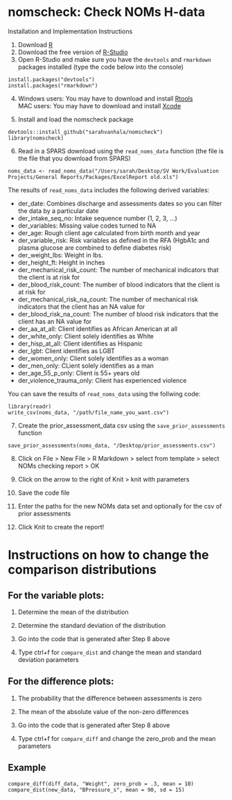 # nomscheck: Check NOMs H-data 

Installation and Implementation Instructions

1. Download [R](https://www.r-project.org/)
2. Download the free version of [R-Studio](https://www.rstudio.com/products/rstudio/download2/)
3. Open R-Studio and make sure you have the `devtools` and `rmarkdown` packages installed (type the code below into the console)

```
install.packages("devtools")
install.packages("rmarkdown")
```

4. Windows users: You may have to download and install [Rtools](https://cran.rstudio.com/bin/windows/Rtools/)                                
   MAC users: You may have to download and install [Xcode](https://itunes.apple.com/us/app/xcode/id497799835?ls=1&mt=12)

5. Install and load the nomscheck package

```
devtools::install_github("sarahvanhala/nomscheck")
library(nomscheck)
```

6. Read in a SPARS download using the `read_noms_data` function (the file is the file that you download from SPARS)

```
noms_data <- read_noms_data("/Users/sarah/Desktop/SV Work/Evaluation Projects/General Reports/Packages/ExcelReport old.xls")

```

The results of `read_noms_data` includes the following derived variables:

- der_date: Combines discharge and assessments dates so you can filter the data by a particular date
- der_intake_seq_no: Intake sequence number (1, 2, 3, ...)
- der_variables: Missing value codes turned to NA
- der_age: Rough client age calculated from birth month and year
- der_variable_risk: Risk variables as defined in the RFA (HgbA1c and plasma glucose are combined to define diabetes risk)
- der_weight_lbs: Weight in lbs.
- der_height_ft: Height in inches
- der_mechanical_risk_count: The number of mechanical indicators that the client is at risk for
- der_blood_risk_count: The number of blood indicators that the client is at risk for 
- der_mechanical_risk_na_count: The number of mechanical risk indicators that the client has an NA value for
- der_blood_risk_na_count: The number of blood risk indicators that the client has an NA value for
- der_aa_at_all: Client identifies as African American at all
- der_white_only: Client solely identifies as White
- der_hisp_at_all: Client identifies as Hispanic
- der_lgbt: Client identifies as LGBT
- der_women_only: Client solely identifies as a woman
- der_men_only: CLient solely identifies as a man
- der_age_55_p_only: Client is 55+ years old
- der_violence_trauma_only: Client has experienced violence

You can save the results of `read_noms_data` using the follwing code:

```
library(readr)
write_csv(noms_data, "/path/file_name_you_want.csv")
```

7. Create the prior_assessment_data csv using the `save_prior_assessments` function

```
save_prior_assessments(noms_data, "/Desktop/prior_assessments.csv")
```

8. Click on File > New File > R Markdown > select from template > select NOMs checking report > OK

9. Click on the arrow to the right of Knit > knit with parameters

10. Save the code file

11. Enter the paths for the new NOMs data set and optionally for the csv of prior assessments

12. Click Knit to create the report!

# Instructions on how to change the comparison distributions 
  
## For the variable plots:
      
1. Determine the mean of the distribution     

2. Determine the standard deviation of the distribution   

3. Go into the code that is generated after Step 8 above

4. Type ctrl+f for `compare_dist` and change the mean and standard deviation parameters
         
 ## For the difference plots:
  
1. The probability that the difference between assessments is zero
      
2. The mean of the absolute value of the non-zero differences
      
3. Go into the code that is generated after Step 8 above

4. Type ctrl+f for `compare_diff` and change the zero_prob and the mean parameters 
 
## Example

```
compare_diff(diff_data, "Weight", zero_prob = .3, mean = 10)
compare_dist(new_data, "BPressure_s", mean = 90, sd = 15)
```
